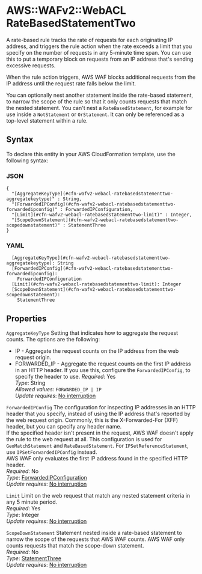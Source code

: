 # AWS::WAFv2::WebACL RateBasedStatementTwo<a name="aws-properties-wafv2-webacl-ratebasedstatementtwo"></a>

A rate\-based rule tracks the rate of requests for each originating IP address, and triggers the rule action when the rate exceeds a limit that you specify on the number of requests in any 5\-minute time span\. You can use this to put a temporary block on requests from an IP address that's sending excessive requests\. 

 When the rule action triggers, AWS WAF blocks additional requests from the IP address until the request rate falls below the limit\. 

 You can optionally nest another statement inside the rate\-based statement, to narrow the scope of the rule so that it only counts requests that match the nested statement\. You can't nest a `RateBasedStatement`, for example for use inside a `NotStatement` or `OrStatement`\. It can only be referenced as a top\-level statement within a rule\.

## Syntax<a name="aws-properties-wafv2-webacl-ratebasedstatementtwo-syntax"></a>

To declare this entity in your AWS CloudFormation template, use the following syntax:

### JSON<a name="aws-properties-wafv2-webacl-ratebasedstatementtwo-syntax.json"></a>

```
{
  "[AggregateKeyType](#cfn-wafv2-webacl-ratebasedstatementtwo-aggregatekeytype)" : String,
  "[ForwardedIPConfig](#cfn-wafv2-webacl-ratebasedstatementtwo-forwardedipconfig)" : ForwardedIPConfiguration,
  "[Limit](#cfn-wafv2-webacl-ratebasedstatementtwo-limit)" : Integer,
  "[ScopeDownStatement](#cfn-wafv2-webacl-ratebasedstatementtwo-scopedownstatement)" : StatementThree
}
```

### YAML<a name="aws-properties-wafv2-webacl-ratebasedstatementtwo-syntax.yaml"></a>

```
  [AggregateKeyType](#cfn-wafv2-webacl-ratebasedstatementtwo-aggregatekeytype): String
  [ForwardedIPConfig](#cfn-wafv2-webacl-ratebasedstatementtwo-forwardedipconfig): 
    ForwardedIPConfiguration
  [Limit](#cfn-wafv2-webacl-ratebasedstatementtwo-limit): Integer
  [ScopeDownStatement](#cfn-wafv2-webacl-ratebasedstatementtwo-scopedownstatement): 
    StatementThree
```

## Properties<a name="aws-properties-wafv2-webacl-ratebasedstatementtwo-properties"></a>

`AggregateKeyType`  <a name="cfn-wafv2-webacl-ratebasedstatementtwo-aggregatekeytype"></a>
Setting that indicates how to aggregate the request counts\. The options are the following:  
+ IP \- Aggregate the request counts on the IP address from the web request origin\.
+ FORWARDED\_IP \- Aggregate the request counts on the first IP address in an HTTP header\. If you use this, configure the `ForwardedIPConfig`, to specify the header to use\. 
*Required*: Yes  
*Type*: String  
*Allowed values*: `FORWARDED_IP | IP`  
*Update requires*: [No interruption](https://docs.aws.amazon.com/AWSCloudFormation/latest/UserGuide/using-cfn-updating-stacks-update-behaviors.html#update-no-interrupt)

`ForwardedIPConfig`  <a name="cfn-wafv2-webacl-ratebasedstatementtwo-forwardedipconfig"></a>
The configuration for inspecting IP addresses in an HTTP header that you specify, instead of using the IP address that's reported by the web request origin\. Commonly, this is the X\-Forwarded\-For \(XFF\) header, but you can specify any header name\.   
If the specified header isn't present in the request, AWS WAF doesn't apply the rule to the web request at all\.
This configuration is used for `GeoMatchStatement` and `RateBasedStatement`\. For `IPSetReferenceStatement`, use `IPSetForwardedIPConfig` instead\.   
AWS WAF only evaluates the first IP address found in the specified HTTP header\.   
*Required*: No  
*Type*: [ForwardedIPConfiguration](aws-properties-wafv2-webacl-forwardedipconfiguration.md)  
*Update requires*: [No interruption](https://docs.aws.amazon.com/AWSCloudFormation/latest/UserGuide/using-cfn-updating-stacks-update-behaviors.html#update-no-interrupt)

`Limit`  <a name="cfn-wafv2-webacl-ratebasedstatementtwo-limit"></a>
Limit on the web request that match any nested statement criteria in any 5 minute period\.  
*Required*: Yes  
*Type*: Integer  
*Update requires*: [No interruption](https://docs.aws.amazon.com/AWSCloudFormation/latest/UserGuide/using-cfn-updating-stacks-update-behaviors.html#update-no-interrupt)

`ScopeDownStatement`  <a name="cfn-wafv2-webacl-ratebasedstatementtwo-scopedownstatement"></a>
Statement nested inside a rate\-based statement to narrow the scope of the requests that AWS WAF counts\. AWS WAF only counts requests that match the scope\-down statement\.  
*Required*: No  
*Type*: [StatementThree](aws-properties-wafv2-webacl-statementthree.md)  
*Update requires*: [No interruption](https://docs.aws.amazon.com/AWSCloudFormation/latest/UserGuide/using-cfn-updating-stacks-update-behaviors.html#update-no-interrupt)